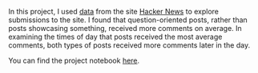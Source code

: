 In this project, I used [data](https://www.kaggle.com/hacker-news/hacker-news-posts) from the site [Hacker News](https://news.ycombinator.com/) to explore submissions to the site. I found that question-oriented posts, rather than posts showcasing something, received more comments on average. In examining the times of day that posts received the most average comments, both types of posts received more comments later in the day.

You can find the project notebook [here](https://github.com/shelbybachman/hacker-news-posts/blob/main/hacker-news-posts.ipynb).
